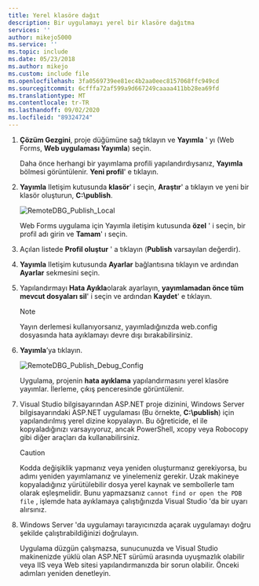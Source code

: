 ```yaml
---
title: Yerel klasöre dağıt
description: Bir uygulamayı yerel bir klasöre dağıtma
services: ''
author: mikejo5000
ms.service: ''
ms.topic: include
ms.date: 05/23/2018
ms.author: mikejo
ms.custom: include file
ms.openlocfilehash: 3fa0569739ee81ec4b2aa0eec8157068ffc949cd
ms.sourcegitcommit: 6cfffa72af599a9d667249caaaa411bb28ea69fd
ms.translationtype: MT
ms.contentlocale: tr-TR
ms.lasthandoff: 09/02/2020
ms.locfileid: "89324724"
---
```

1. **Çözüm Gezgini**, proje düğümüne sağ tıklayın ve **Yayımla** ' yı (Web Forms, **Web uygulaması Yayımla**) seçin.

    Daha önce herhangi bir yayımlama profili yapılandırdıysanız, **Yayımla** bölmesi görüntülenir. **Yeni profil**' e tıklayın.

1. **Yayımla** Iletişim kutusunda **klasör**' i seçin, **Araştır**' a tıklayın ve yeni bir klasör oluşturun, **C:\publish**.

    ![RemoteDBG_Publish_Local](../media/remotedbg_publish_local.png "RemoteDBG_Publish_Local")

    Web Forms uygulama için Yayımla iletişim kutusunda **özel** ' i seçin, bir profil adı girin ve **Tamam**' ı seçin.

1. Açılan listede **Profil oluştur** ' a tıklayın (**Publish** varsayılan değerdir).

1. **Yayımla** Iletişim kutusunda **Ayarlar** bağlantısına tıklayın ve ardından **Ayarlar** sekmesini seçin.

1. Yapılandırmayı **Hata Ayıkla**olarak ayarlayın, **yayımlamadan önce tüm mevcut dosyaları sil**' i seçin ve ardından **Kaydet**' e tıklayın.

    > [!NOTE]
    > Yayın derlemesi kullanıyorsanız, yayımladığınızda web.config dosyasında hata ayıklamayı devre dışı bırakabilirsiniz.

1. **Yayımla**’ya tıklayın.

    ![RemoteDBG_Publish_Debug_Config](../media/remotedbg_publish_debug_config.png "RemoteDBG_Publish_Debug_Config")

    Uygulama, projenin **hata ayıklama** yapılandırmasını yerel klasöre yayımlar. İlerleme, çıkış penceresinde görüntülenir.

1. Visual Studio bilgisayarından ASP.NET proje dizinini, Windows Server bilgisayarındaki ASP.NET uygulaması (Bu örnekte, **C:\publish**) için yapılandırılmış yerel dizine kopyalayın. Bu öğreticide, el ile kopyaladığınızı varsayıyoruz, ancak PowerShell, xcopy veya Robocopy gibi diğer araçları da kullanabilirsiniz.

    > [!CAUTION]
    > Kodda değişiklik yapmanız veya yeniden oluşturmanız gerekiyorsa, bu adımı yeniden yayımlamanız ve yinelemeniz gerekir. Uzak makineye kopyaladığınız yürütülebilir dosya yerel kaynak ve sembollerle tam olarak eşleşmelidir.    Bunu yapmazsanız `cannot find or open the PDB file` , işlemde hata ayıklamaya çalıştığınızda Visual Studio 'da bir uyarı alırsınız.

1. Windows Server 'da uygulamayı tarayıcınızda açarak uygulamayı doğru şekilde çalıştırabildiğinizi doğrulayın.

    Uygulama düzgün çalışmazsa, sunucunuzda ve Visual Studio makinenizde yüklü olan ASP.NET sürümü arasında uyuşmazlık olabilir veya IIS veya Web sitesi yapılandırmanızda bir sorun olabilir. Önceki adımları yeniden denetleyin.
